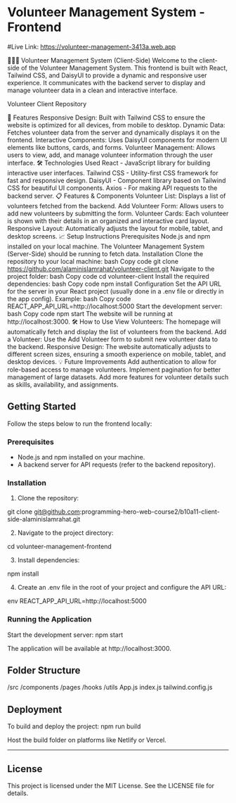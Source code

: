 # Volunteer Management System - Frontend

#Live Link: https://volunteer-management-3413a.web.app

🧑‍🤝‍🧑 Volunteer Management System (Client-Side)
Welcome to the client-side of the Volunteer Management System. This frontend is built with React, Tailwind CSS, and DaisyUI to provide a dynamic and responsive user experience. It communicates with the backend server to display and manage volunteer data in a clean and interactive interface.

Volunteer Client Repository

🚀 Features
Responsive Design: Built with Tailwind CSS to ensure the website is optimized for all devices, from mobile to desktop.
Dynamic Data: Fetches volunteer data from the server and dynamically displays it on the frontend.
Interactive Components: Uses DaisyUI components for modern UI elements like buttons, cards, and forms.
Volunteer Management: Allows users to view, add, and manage volunteer information through the user interface.
🛠️ Technologies Used
React - JavaScript library for building interactive user interfaces.
Tailwind CSS - Utility-first CSS framework for fast and responsive design.
DaisyUI - Component library based on Tailwind CSS for beautiful UI components.
Axios - For making API requests to the backend server.
📋 Features & Components
Volunteer List: Displays a list of volunteers fetched from the backend.
Add Volunteer Form: Allows users to add new volunteers by submitting the form.
Volunteer Cards: Each volunteer is shown with their details in an organized and interactive card layout.
Responsive Layout: Automatically adjusts the layout for mobile, tablet, and desktop screens.
📈 Setup Instructions
Prerequisites
Node.js and npm installed on your local machine.
The Volunteer Management System (Server-Side) should be running to fetch data.
Installation
Clone the repository to your local machine:
bash
Copy code
git clone https://github.com/alaminislamrahat/volunteer-client.git
Navigate to the project folder:
bash
Copy code
cd volunteer-client
Install the required dependencies:
bash
Copy code
npm install
Configuration
Set the API URL for the server in your React project (usually done in a .env file or directly in the app config). Example:
bash
Copy code
REACT_APP_API_URL=http://localhost:5000
Start the development server:
bash
Copy code
npm start
The website will be running at http://localhost:3000.
🛠️ How to Use
View Volunteers: The homepage will automatically fetch and display the list of volunteers from the backend.
Add a Volunteer: Use the Add Volunteer form to submit new volunteer data to the backend.
Responsive Design: The website automatically adjusts to different screen sizes, ensuring a smooth experience on mobile, tablet, and desktop devices.
💡 Future Improvements
Add authentication to allow for role-based access to manage volunteers.
Implement pagination for better management of large datasets.
Add more features for volunteer details such as skills, availability, and assignments.
## Getting Started

Follow the steps below to run the frontend locally:

### Prerequisites

- Node.js and npm installed on your machine.
- A backend server for API requests (refer to the backend repository).

### Installation

1. Clone the repository:
   
git clone git@github.com:programming-hero-web-course2/b10a11-client-side-alaminislamrahat.git

2. Navigate to the project directory:
   
cd volunteer-management-frontend

3. Install dependencies:
   
npm install

4. Create an .env file in the root of your project and configure the API URL:
   
env
REACT_APP_API_URL=http://localhost:5000

### Running the Application

Start the development server:
npm start

The application will be available at http://localhost:3000.

## Folder Structure

/src
/components
/pages
/hooks
/utils
App.js
index.js
tailwind.config.js

## Deployment

To build and deploy the project:
npm run build

Host the build folder on platforms like Netlify or Vercel.

---

## License

This project is licensed under the MIT License. See the LICENSE file for details.

